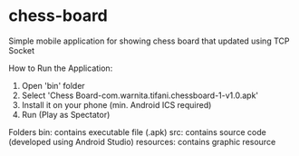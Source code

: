 # chess-board
Simple mobile application for showing chess board that updated using TCP Socket

How to Run the Application:
1. Open 'bin' folder
2. Select 'Chess Board-com.warnita.tifani.chessboard-1-v1.0.apk'
3. Install it on your phone (min. Android ICS required)
4. Run (Play as Spectator)

Folders
bin: contains executable file (.apk)
src: contains source code (developed using Android Studio)
resources: contains graphic resource